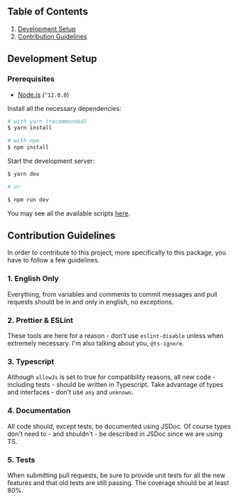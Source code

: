 ## Table of Contents

1. [Development Setup](#dev-setup)
2. [Contribution Guidelines](#guidelines)

## <a name="dev-setup"></a>Development Setup

### Prerequisites

- [Node.js](https://nodejs.org/) (`^12.0.0`)

Install all the necessary dependencies:

```bash
# with yarn (recommended)
$ yarn install

# with npm
$ npm install
```

Start the development server:

```bash
$ yarn dev

# or

$ npm run dev
```

You may see all the available scripts [here](https://github.com/open-collaboration/web/blob/master/package.json#L7).

## <a name="guidelines"></a>Contribution Guidelines

In order to contribute to this project, more specifically to this package, you have to follow a few guidelines.

### 1. English Only

Everything, from variables and comments to commit messages and pull requests should be in and only in english, no
exceptions.

### 2. Prettier & ESLint

These tools are here for a reason - don't use `eslint-disable` unless when extremely necessary. I'm also talking about
you, `@ts-ignore`.

### 3. Typescript

Although `allowJs` is set to true for compatibility reasons, all new code - including tests - should be written in
Typescript. Take advantage of types and interfaces - don't use `any` and `unknown`.

### 4. Documentation

All code should, except tests, be documented using JSDoc. Of course types don't need to - and shouldn't - be described
in JSDoc since we are using TS.

### 5. Tests

When submitting pull requests, be sure to provide unit tests for all the new features and that old tests are still
passing. The coverage should be at least 80%.